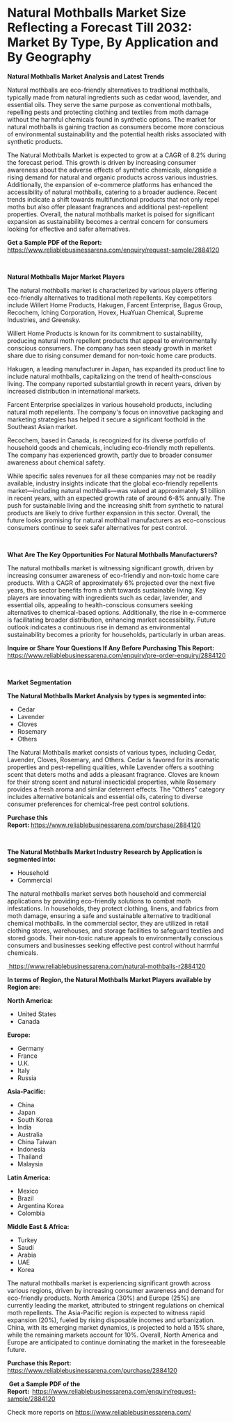 <p><h1>Natural Mothballs Market Size Reflecting a Forecast Till 2032: Market By Type, By Application and By Geography</h1></p><p><strong>Natural Mothballs Market Analysis and Latest Trends</strong></p>
<p><p>Natural mothballs are eco-friendly alternatives to traditional mothballs, typically made from natural ingredients such as cedar wood, lavender, and essential oils. They serve the same purpose as conventional mothballs, repelling pests and protecting clothing and textiles from moth damage without the harmful chemicals found in synthetic options. The market for natural mothballs is gaining traction as consumers become more conscious of environmental sustainability and the potential health risks associated with synthetic products.</p><p>The Natural Mothballs Market is expected to grow at a CAGR of 8.2% during the forecast period. This growth is driven by increasing consumer awareness about the adverse effects of synthetic chemicals, alongside a rising demand for natural and organic products across various industries. Additionally, the expansion of e-commerce platforms has enhanced the accessibility of natural mothballs, catering to a broader audience. Recent trends indicate a shift towards multifunctional products that not only repel moths but also offer pleasant fragrances and additional pest-repellent properties. Overall, the natural mothballs market is poised for significant expansion as sustainability becomes a central concern for consumers looking for effective and safer alternatives.</p></p>
<p><strong>Get a Sample PDF of the Report:&nbsp;</strong> <a href="https://www.reliablebusinessarena.com/enquiry/request-sample/2884120?utm_campaign=2746&utm_medium=2&utm_source=Github&utm_content=ia&utm_term=13032025&utm_id=natural-mothballs">https://www.reliablebusinessarena.com/enquiry/request-sample/2884120</a></p>
<p>&nbsp;</p>
<p><strong>Natural Mothballs Major Market Players</strong></p>
<p><p>The natural mothballs market is characterized by various players offering eco-friendly alternatives to traditional moth repellents. Key competitors include Willert Home Products, Hakugen, Farcent Enterprise, Bagus Group, Recochem, Iching Corporation, Hovex, HuaYuan Chemical, Supreme Industries, and Greensky. </p><p>Willert Home Products is known for its commitment to sustainability, producing natural moth repellent products that appeal to environmentally conscious consumers. The company has seen steady growth in market share due to rising consumer demand for non-toxic home care products. </p><p>Hakugen, a leading manufacturer in Japan, has expanded its product line to include natural mothballs, capitalizing on the trend of health-conscious living. The company reported substantial growth in recent years, driven by increased distribution in international markets.</p><p>Farcent Enterprise specializes in various household products, including natural moth repellents. The company's focus on innovative packaging and marketing strategies has helped it secure a significant foothold in the Southeast Asian market. </p><p>Recochem, based in Canada, is recognized for its diverse portfolio of household goods and chemicals, including eco-friendly moth repellents. The company has experienced growth, partly due to broader consumer awareness about chemical safety.</p><p>While specific sales revenues for all these companies may not be readily available, industry insights indicate that the global eco-friendly repellents market—including natural mothballs—was valued at approximately $1 billion in recent years, with an expected growth rate of around 6-8% annually. The push for sustainable living and the increasing shift from synthetic to natural products are likely to drive further expansion in this sector. Overall, the future looks promising for natural mothball manufacturers as eco-conscious consumers continue to seek safer alternatives for pest control.</p></p>
<p>&nbsp;</p>
<p><strong>What Are The Key Opportunities For Natural Mothballs Manufacturers?</strong></p>
<p><p>The natural mothballs market is witnessing significant growth, driven by increasing consumer awareness of eco-friendly and non-toxic home care products. With a CAGR of approximately 6% projected over the next five years, this sector benefits from a shift towards sustainable living. Key players are innovating with ingredients such as cedar, lavender, and essential oils, appealing to health-conscious consumers seeking alternatives to chemical-based options. Additionally, the rise in e-commerce is facilitating broader distribution, enhancing market accessibility. Future outlook indicates a continuous rise in demand as environmental sustainability becomes a priority for households, particularly in urban areas.</p></p>
<p><strong>Inquire or Share Your Questions If Any Before Purchasing This Report:</strong> <a href="https://www.reliablebusinessarena.com/enquiry/pre-order-enquiry/2884120?utm_campaign=2746&utm_medium=2&utm_source=Github&utm_content=ia&utm_term=13032025&utm_id=natural-mothballs">https://www.reliablebusinessarena.com/enquiry/pre-order-enquiry/2884120</a></p>
<p>&nbsp;</p>
<p><strong>Market Segmentation</strong></p>
<p><strong>The Natural Mothballs Market Analysis by types is segmented into:</strong></p>
<p><ul><li>Cedar</li><li>Lavender</li><li>Cloves</li><li>Rosemary</li><li>Others</li></ul></p>
<p><p>The Natural Mothballs market consists of various types, including Cedar, Lavender, Cloves, Rosemary, and Others. Cedar is favored for its aromatic properties and pest-repelling qualities, while Lavender offers a soothing scent that deters moths and adds a pleasant fragrance. Cloves are known for their strong scent and natural insecticidal properties, while Rosemary provides a fresh aroma and similar deterrent effects. The "Others" category includes alternative botanicals and essential oils, catering to diverse consumer preferences for chemical-free pest control solutions.</p></p>
<p><strong>Purchase this Report:&nbsp;</strong><a href="https://www.reliablebusinessarena.com/purchase/2884120?utm_campaign=2746&utm_medium=2&utm_source=Github&utm_content=ia&utm_term=13032025&utm_id=natural-mothballs">https://www.reliablebusinessarena.com/purchase/2884120</a></p>
<p>&nbsp;</p>
<p><strong>The Natural Mothballs Market Industry Research by Application is segmented into:</strong></p>
<p><ul><li>Household</li><li>Commercial</li></ul></p>
<p><p>The natural mothballs market serves both household and commercial applications by providing eco-friendly solutions to combat moth infestations. In households, they protect clothing, linens, and fabrics from moth damage, ensuring a safe and sustainable alternative to traditional chemical mothballs. In the commercial sector, they are utilized in retail clothing stores, warehouses, and storage facilities to safeguard textiles and stored goods. Their non-toxic nature appeals to environmentally conscious consumers and businesses seeking effective pest control without harmful chemicals.</p></p>
<p><a href="https://www.reliablebusinessarena.com/natural-mothballs-r2884120?utm_campaign=2746&utm_medium=2&utm_source=Github&utm_content=ia&utm_term=13032025&utm_id=natural-mothballs">&nbsp;https://www.reliablebusinessarena.com/natural-mothballs-r2884120</a></p>
<p><strong>In terms of Region, the Natural Mothballs Market Players available by Region are:</strong></p>
<p>
    <p> <strong> North America: </strong>
        <ul>
            <li>United States</li>
            <li>Canada</li>
        </ul>
        </p> 
    <p> <strong> Europe: </strong>
        <ul>
            <li>Germany</li>
            <li>France</li>
            <li>U.K.</li>
            <li>Italy</li>
            <li>Russia</li>
        </ul>
        </p> 
    <p> <strong> Asia-Pacific: </strong>
        <ul>
            <li>China</li>
            <li>Japan</li>
            <li>South Korea</li>
            <li>India</li>
            <li>Australia</li>
            <li>China Taiwan</li>
            <li>Indonesia</li>
            <li>Thailand</li>
            <li>Malaysia</li>
        </ul>
        </p> 
    <p> <strong> Latin America: </strong>
        <ul>
            <li>Mexico</li>
            <li>Brazil</li>
            <li>Argentina Korea</li>
            <li>Colombia</li>
        </ul>
        </p> 
    <p> <strong> Middle East & Africa: </strong>
        <ul>
            <li>Turkey</li>
            <li>Saudi</li>
            <li>Arabia</li>
            <li>UAE</li>
            <li>Korea</li>
        </ul>
    </p>
    </p>
<p><p>The natural mothballs market is experiencing significant growth across various regions, driven by increasing consumer awareness and demand for eco-friendly products. North America (30%) and Europe (25%) are currently leading the market, attributed to stringent regulations on chemical moth repellents. The Asia-Pacific region is expected to witness rapid expansion (20%), fueled by rising disposable incomes and urbanization. China, with its emerging market dynamics, is projected to hold a 15% share, while the remaining markets account for 10%. Overall, North America and Europe are anticipated to continue dominating the market in the foreseeable future.</p></p>
<p><strong>Purchase this Report: </strong><a href="https://www.reliablebusinessarena.com/purchase/2884120?utm_campaign=2746&utm_medium=2&utm_source=Github&utm_content=ia&utm_term=13032025&utm_id=natural-mothballs">https://www.reliablebusinessarena.com/purchase/2884120</a></p>
<p>&nbsp;<strong>Get a Sample PDF of the Report:&nbsp;&nbsp;</strong><a href="https://www.reliablebusinessarena.com/enquiry/request-sample/2884120?utm_campaign=2746&utm_medium=2&utm_source=Github&utm_content=ia&utm_term=13032025&utm_id=natural-mothballs">https://www.reliablebusinessarena.com/enquiry/request-sample/2884120</a></p>
<p><strong></strong></p>
<p>Check more reports on <a href="https://www.reliablebusinessarena.com/?utm_campaign=2746&utm_medium=2&utm_source=Github&utm_content=ia&utm_term=13032025&utm_id=natural-mothballs">https://www.reliablebusinessarena.com/</a></p>